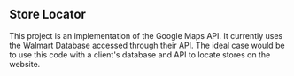 ## Store Locator

This project is an implementation of the Google Maps API. It currently uses the Walmart Database accessed through their API. The ideal case would be to use this code with a client's database and API to locate stores on the website.

